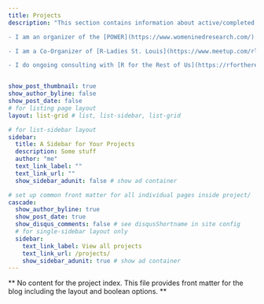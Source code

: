 ```yaml
---
title: Projects
description: "This section contains information about active/completed projects that I have worked on in the areas of data management, data wrangling, or programming in R. In addition to viewing my solo projects you can read more about the organizations I work with by clicking the links below.

- I am an organizer of the [POWER](https://www.womeninedresearch.com/) Issues in Education Data Management Research Hub

- I am a Co-Organizer of [R-Ladies St. Louis](https://www.meetup.com/rladies-st-louis/)

- I do ongoing consulting with [R for the Rest of Us](https://rfortherestofus.com/)"


show_post_thumbnail: true
show_author_byline: false
show_post_date: false
# for listing page layout
layout: list-grid # list, list-sidebar, list-grid

# for list-sidebar layout
sidebar: 
  title: A Sidebar for Your Projects
  description: Some stuff
  author: "me"
  text_link_label: ""
  text_link_url: ""
  show_sidebar_adunit: false # show ad container

# set up common front matter for all individual pages inside project/
cascade:    
  show_author_byline: true
  show_post_date: true
  show_disqus_comments: false # see disqusShortname in site config
  # for single-sidebar layout only
  sidebar:
    text_link_label: View all projects
    text_link_url: /projects/
    show_sidebar_adunit: true # show ad container
---
```


** No content for the project index. This file provides front matter for the blog including the layout and boolean options. **